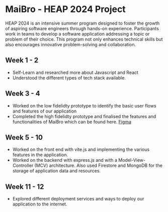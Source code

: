 # MaiBro - HEAP 2024 Project

HEAP 2024 is an intensive summer program designed to foster the growth of aspiring software engineers through hands-on experience. Participants work in teams to develop a software application addressing a topic or problem of their choice. This program not only enhances technical skills but also encourages innovative problem-solving and collaboration.

## Week 1 - 2

- Self-Learn and researched more about Javascript and React
- Understood the different types of tech stack available.

## Week 3 - 4

- Worked on the low fidelidty prototype to identify the basic user flows and features of our application
- Completed the high fidelidty prototype and finalised the features and functionalities of MaiBro which can be found here.
[Figma](https://www.figma.com/design/BoCmY8tX6G4rdmOAPiAeLs/MAIBRO?node-id=0-1&t=AIKo3BwdDjZVeX2Z-1)

## Week 5 - 10

- Worked on the front end with vite.js and implementing the various features in the application.
- Worked on the backend with express.js and with a Model-View-Controller (MCV) architecture. Also used Firestore and MongoDB for the storage of application data and resources.

## Week 11 - 12

- Explored different deployment services and ways to deploy our application to the internet.
